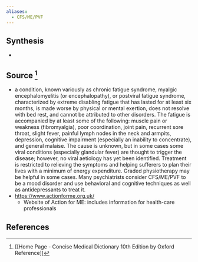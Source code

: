```yaml
---
aliases:
  - CFS/ME/PVF
---
```

## Synthesis
- 
## Source [^1]
- a condition, known variously as chronic fatigue syndrome, myalgic encephalomyelitis (or encephalopathy), or postviral fatigue syndrome, characterized by extreme disabling fatigue that has lasted for at least six months, is made worse by physical or mental exertion, does not resolve with bed rest, and cannot be attributed to other disorders. The fatigue is accompanied by at least some of the following: muscle pain or weakness (fibromyalgia), poor coordination, joint pain, recurrent sore throat, slight fever, painful lymph nodes in the neck and armpits, depression, cognitive impairment (especially an inability to concentrate), and general malaise. The cause is unknown, but in some cases some viral conditions (especially glandular fever) are thought to trigger the disease; however, no viral aetiology has yet been identified. Treatment is restricted to relieving the symptoms and helping sufferers to plan their lives with a minimum of energy expenditure. Graded physiotherapy may be helpful in some cases. Many psychiatrists consider CFS/ME/PVF to be a mood disorder and use behavioral and cognitive techniques as well as antidepressants to treat it.
- https://www.actionforme.org.uk/
	- Website of Action for ME: includes information for health-care professionals
## References

[^1]: [[Home Page - Concise Medical Dictionary 10th Edition by Oxford Reference]]